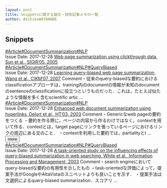 ```yaml
---
layout: post
title: Snippetsに関する論文・技術記事メモの一覧
author: AkihikoWATANABE
---
```

## Snippets
<div class="visible-content">
<a class="button" href="articles/Article.html">#Article</a><a class="button" href="articles/DocumentSummarization.html">#DocumentSummarization</a><a class="button" href="articles/NLP.html">#NLP</a><br><span class="issue_date">Issue Date: 2017-12-28</span>
<a href="https://github.com/AkihikoWatanabe/paper_notes/issues/56">Web page summarization using clickthrough data, Sun et al., SIGIR’05,  2005</a>
<a class="button" href="articles/Article.html">#Article</a><a class="button" href="articles/DocumentSummarization.html">#DocumentSummarization</a><a class="button" href="articles/NLP.html">#NLP</a><a class="button" href="articles/QueryBiased.html">#QueryBiased</a><br><span class="issue_date">Issue Date: 2017-12-28</span>
<a href="https://github.com/AkihikoWatanabe/paper_notes/issues/55">Learning query-biased web page summarization, Wang et al., CIKM’07, 2007</a>
<span class="snippet"><span>Comment</span>・従来のquery-biasedな要約におけるclassificationアプローチは，training内のdocumentの情報が未知のdocumentのsentenceのclassificationに役立つというものだった．これは，たとえば似たような情報を多く含むscientific artic ...</span>
<a class="button" href="articles/Article.html">#Article</a><a class="button" href="articles/DocumentSummarization.html">#DocumentSummarization</a><a class="button" href="articles/NLP.html">#NLP</a><br><span class="issue_date">Issue Date: 2017-12-28</span>
<a href="https://github.com/AkihikoWatanabe/paper_notes/issues/54">Enhanced web document summarization using hyperlinks, Delort et al., HT’03, 2003</a>
<span class="snippet"><span>Comment</span>・Genericなweb pageの要約をつくる・要約を作る際に，ページの内容から作るわけではなく，contextを用いて作る．contextとは，target pageにリンクを張っているページにおけるリンクの周辺にある文のこと．・contextを利用した要約では，partialityとt ...</span>
</div>
<button onclick="showMore(0)">more</button>

<div class="hidden-content">
<a class="button" href="articles/Article.html">#Article</a><a class="button" href="articles/DocumentSummarization.html">#DocumentSummarization</a><a class="button" href="articles/NLP.html">#NLP</a><a class="button" href="articles/QueryBiased.html">#QueryBiased</a><br><span class="issue_date">Issue Date: 2017-12-28</span>
<a href="https://github.com/AkihikoWatanabe/paper_notes/issues/53">A task-oriented study on the influencing effects of query-biased summarization in web searching, White et al., Information Processing and Management, 2003</a>
<span class="snippet"><span>Comment</span>・search engineにおいてquery-biasedな要約の有用性を示したもの・task-orientedな評価によって，提案手法がGoogleやAltaVistaのスニペットよりも良いことを示す．・提案手法は文選択によるquery-biased summarization．スコアリ ...</span>
<button onclick="hideContent(0)" style="display: none;">hide</button>
</div>

